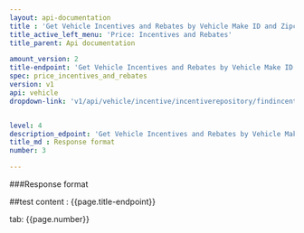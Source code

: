 ```yaml
---
layout: api-documentation
title : 'Get Vehicle Incentives and Rebates by Vehicle Make ID and Zipcode'
title_active_left_menu: 'Price: Incentives and Rebates'
title_parent: Api documentation

amount_version: 2
title-endpoint: 'Get Vehicle Incentives and Rebates by Vehicle Make ID and Zipcode'
spec: price_incentives_and_rebates
version: v1
api: vehicle
dropdown-link: 'v1/api/vehicle/incentive/incentiverepository/findincentivesbymakeidandzipcode'


level: 4
description_edpoint: 'Get Vehicle Incentives and Rebates by Vehicle Make ID and Zipcode'
title_md : Response format
number: 3

---
```


###Response format

##test content : {{page.title-endpoint}} 

tab: {{page.number}}